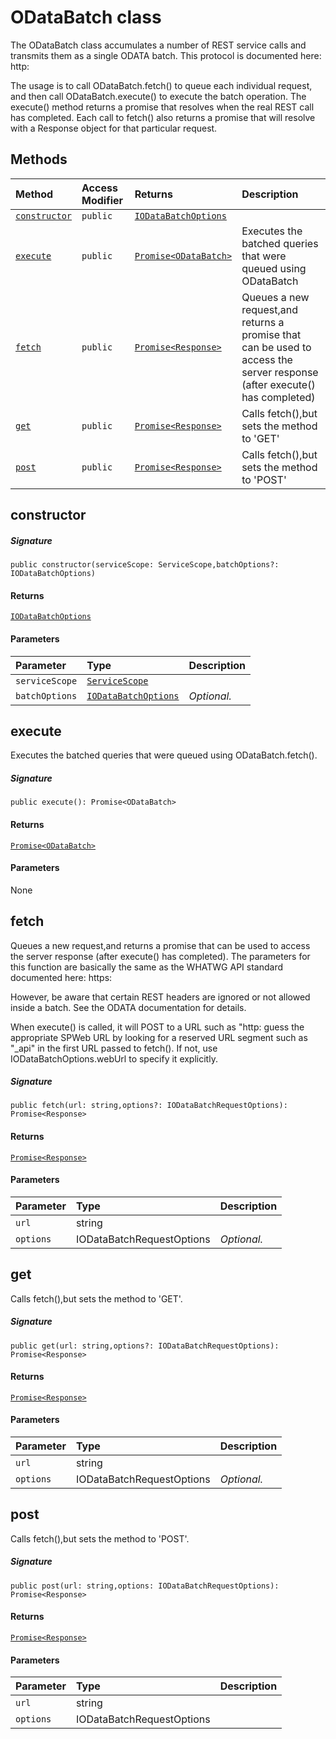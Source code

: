 # ODataBatch class





The ODataBatch class accumulates a number of REST service calls and 
transmits them as a single ODATA batch. This protocol is documented here: 
http: 
 
The usage is to call ODataBatch.fetch() to queue each individual request, 
and then call ODataBatch.execute() to execute the batch operation. 
The execute() method returns a promise that resolves when the real REST 
call has completed. Each call to fetch() also returns a promise that will 
resolve with a Response object for that particular request. 







## Methods

| Method	   | Access Modifier | Returns	| Description|
|:-------------|:----|:-------|:-----------|
|[`constructor`](#constructor)     | `public` | [`IODataBatchOptions`](IODataBatchOptions.md) |  |
|[`execute`](#execute)     | `public` | [`Promise<ODataBatch>`](Promise.md) | Executes the batched queries that were queued using ODataBatch |
|[`fetch`](#fetch)     | `public` | [`Promise<Response>`](Promise.md) | Queues a new request,and returns a promise that can be used to access  the server response (after execute() has completed) |
|[`get`](#get)     | `public` | [`Promise<Response>`](Promise.md) | Calls fetch(),but sets the method to 'GET' |
|[`post`](#post)     | `public` | [`Promise<Response>`](Promise.md) | Calls fetch(),but sets the method to 'POST' |




## constructor



##### Signature
`public constructor(serviceScope: ServiceScope,batchOptions?: IODataBatchOptions)`

#### Returns
[`IODataBatchOptions`](IODataBatchOptions.md)

#### Parameters


| Parameter	   | Type    | Description |
|:-------------|:---------------|:------------|
| `serviceScope`    | [`ServiceScope`](ServiceScope.md) |  |
| `batchOptions`    | [`IODataBatchOptions`](IODataBatchOptions.md) | _Optional._ |


## execute

Executes the batched queries that were queued using ODataBatch.fetch().

##### Signature
`public execute(): Promise<ODataBatch>`

#### Returns
[`Promise<ODataBatch>`](Promise.md)

#### Parameters
None


## fetch

Queues a new request,and returns a promise that can be used to access 
the server response (after execute() has completed). The parameters for 
this function are basically the same as the WHATWG API standard documented here: 
https: 
 
However, be aware that certain REST headers are ignored or not allowed inside 
a batch. See the ODATA documentation for details. 
 
When execute() is called, it will POST to a URL such as 
"http: 
guess the appropriate SPWeb URL by looking for a reserved URL segment such as "_api" 
in the first URL passed to fetch(). If not, use IODataBatchOptions.webUrl to specify it 
explicitly. 


##### Signature
`public fetch(url: string,options?: IODataBatchRequestOptions): Promise<Response>`

#### Returns
[`Promise<Response>`](Promise.md)

#### Parameters


| Parameter	   | Type    | Description |
|:-------------|:---------------|:------------|
| `url`    | string |  |
| `options`    | IODataBatchRequestOptions | _Optional._ |


## get

Calls fetch(),but sets the method to 'GET'.

##### Signature
`public get(url: string,options?: IODataBatchRequestOptions): Promise<Response>`

#### Returns
[`Promise<Response>`](Promise.md)

#### Parameters


| Parameter	   | Type    | Description |
|:-------------|:---------------|:------------|
| `url`    | string |  |
| `options`    | IODataBatchRequestOptions | _Optional._ |


## post

Calls fetch(),but sets the method to 'POST'.

##### Signature
`public post(url: string,options: IODataBatchRequestOptions): Promise<Response>`

#### Returns
[`Promise<Response>`](Promise.md)

#### Parameters


| Parameter	   | Type    | Description |
|:-------------|:---------------|:------------|
| `url`    | string |  |
| `options`    | IODataBatchRequestOptions |  |

